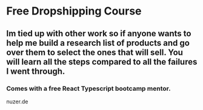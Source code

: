 # Free Dropshipping Course

## Im tied up with other work so if anyone wants to help me build a research list of products and go over them to select the ones that will sell. You will learn all the steps compared to all the failures I went through.

### Comes with a free React Typescript bootcamp mentor.


nuzer.de

